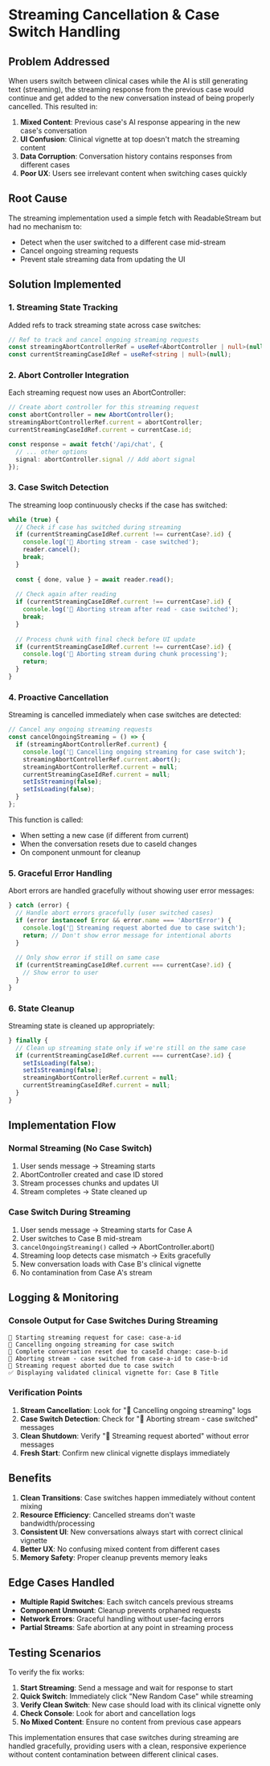 # Streaming Cancellation & Case Switch Handling

## Problem Addressed

When users switch between clinical cases while the AI is still generating text (streaming), the streaming response from the previous case would continue and get added to the new conversation instead of being properly cancelled. This resulted in:

1. **Mixed Content**: Previous case's AI response appearing in the new case's conversation
2. **UI Confusion**: Clinical vignette at top doesn't match the streaming content
3. **Data Corruption**: Conversation history contains responses from different cases
4. **Poor UX**: Users see irrelevant content when switching cases quickly

## Root Cause

The streaming implementation used a simple fetch with ReadableStream but had no mechanism to:
- Detect when the user switched to a different case mid-stream
- Cancel ongoing streaming requests
- Prevent stale streaming data from updating the UI

## Solution Implemented

### 1. Streaming State Tracking

Added refs to track streaming state across case switches:

```typescript
// Ref to track and cancel ongoing streaming requests
const streamingAbortControllerRef = useRef<AbortController | null>(null);
const currentStreamingCaseIdRef = useRef<string | null>(null);
```

### 2. Abort Controller Integration

Each streaming request now uses an AbortController:

```typescript
// Create abort controller for this streaming request
const abortController = new AbortController();
streamingAbortControllerRef.current = abortController;
currentStreamingCaseIdRef.current = currentCase.id;

const response = await fetch('/api/chat', {
  // ... other options
  signal: abortController.signal // Add abort signal
});
```

### 3. Case Switch Detection

The streaming loop continuously checks if the case has switched:

```typescript
while (true) {
  // Check if case has switched during streaming
  if (currentStreamingCaseIdRef.current !== currentCase?.id) {
    console.log('🛑 Aborting stream - case switched');
    reader.cancel();
    break;
  }
  
  const { done, value } = await reader.read();
  
  // Check again after reading
  if (currentStreamingCaseIdRef.current !== currentCase?.id) {
    console.log('🛑 Aborting stream after read - case switched');
    break;
  }
  
  // Process chunk with final check before UI update
  if (currentStreamingCaseIdRef.current !== currentCase?.id) {
    console.log('🛑 Aborting stream during chunk processing');
    return;
  }
}
```

### 4. Proactive Cancellation

Streaming is cancelled immediately when case switches are detected:

```typescript
// Cancel any ongoing streaming requests
const cancelOngoingStreaming = () => {
  if (streamingAbortControllerRef.current) {
    console.log('🛑 Cancelling ongoing streaming for case switch');
    streamingAbortControllerRef.current.abort();
    streamingAbortControllerRef.current = null;
    currentStreamingCaseIdRef.current = null;
    setIsStreaming(false);
    setIsLoading(false);
  }
};
```

This function is called:
- When setting a new case (if different from current)
- When the conversation resets due to caseId changes
- On component unmount for cleanup

### 5. Graceful Error Handling

Abort errors are handled gracefully without showing user error messages:

```typescript
} catch (error) {
  // Handle abort errors gracefully (user switched cases)
  if (error instanceof Error && error.name === 'AbortError') {
    console.log('🛑 Streaming request aborted due to case switch');
    return; // Don't show error message for intentional aborts
  }
  
  // Only show error if still on same case
  if (currentStreamingCaseIdRef.current === currentCase?.id) {
    // Show error to user
  }
}
```

### 6. State Cleanup

Streaming state is cleaned up appropriately:

```typescript
} finally {
  // Clean up streaming state only if we're still on the same case
  if (currentStreamingCaseIdRef.current === currentCase?.id) {
    setIsLoading(false);
    setIsStreaming(false);
    streamingAbortControllerRef.current = null;
    currentStreamingCaseIdRef.current = null;
  }
}
```

## Implementation Flow

### Normal Streaming (No Case Switch)
1. User sends message → Streaming starts
2. AbortController created and case ID stored
3. Stream processes chunks and updates UI
4. Stream completes → State cleaned up

### Case Switch During Streaming
1. User sends message → Streaming starts for Case A
2. User switches to Case B mid-stream
3. `cancelOngoingStreaming()` called → AbortController.abort()
4. Streaming loop detects case mismatch → Exits gracefully
5. New conversation loads with Case B's clinical vignette
6. No contamination from Case A's stream

## Logging & Monitoring

### Console Output for Case Switches During Streaming

```
🚀 Starting streaming request for case: case-a-id
🛑 Cancelling ongoing streaming for case switch
🔄 Complete conversation reset due to caseId change: case-b-id
🛑 Aborting stream - case switched from case-a-id to case-b-id
🛑 Streaming request aborted due to case switch
✅ Displaying validated clinical vignette for: Case B Title
```

### Verification Points

1. **Stream Cancellation**: Look for "🛑 Cancelling ongoing streaming" logs
2. **Case Switch Detection**: Check for "🛑 Aborting stream - case switched" messages
3. **Clean Shutdown**: Verify "🛑 Streaming request aborted" without error messages
4. **Fresh Start**: Confirm new clinical vignette displays immediately

## Benefits

1. **Clean Transitions**: Case switches happen immediately without content mixing
2. **Resource Efficiency**: Cancelled streams don't waste bandwidth/processing
3. **Consistent UI**: New conversations always start with correct clinical vignette
4. **Better UX**: No confusing mixed content from different cases
5. **Memory Safety**: Proper cleanup prevents memory leaks

## Edge Cases Handled

- **Multiple Rapid Switches**: Each switch cancels previous streams
- **Component Unmount**: Cleanup prevents orphaned requests
- **Network Errors**: Graceful handling without user-facing errors
- **Partial Streams**: Safe abortion at any point in streaming process

## Testing Scenarios

To verify the fix works:

1. **Start Streaming**: Send a message and wait for response to start
2. **Quick Switch**: Immediately click "New Random Case" while streaming
3. **Verify Clean Switch**: New case should load with its clinical vignette only
4. **Check Console**: Look for abort and cancellation logs
5. **No Mixed Content**: Ensure no content from previous case appears

This implementation ensures that case switches during streaming are handled gracefully, providing users with a clean, responsive experience without content contamination between different clinical cases.
